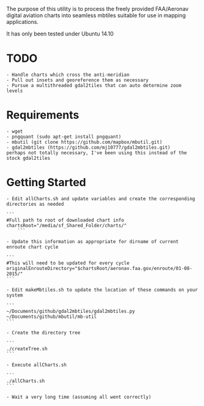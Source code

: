 The purpose of this utility is to process the freely provided FAA/Aeronav digital aviation charts 
into seamless mbtiles suitable for use in mapping applications.

It has only been tested under Ubuntu 14.10

# TODO
    - Handle charts which cross the anti-meridian
    - Pull out insets and georeference them as necessary
    - Pursue a multithreaded gdal2tiles that can auto determine zoom levels

# Requirements
    - wget
    - pngquant (sudo apt-get install pngquant)
    - mbutil (git clone https://github.com/mapbox/mbutil.git)
    - gdal2mbtiles (https://github.com/mj10777/gdal2mbtiles.git)
	perhaps not totally necessary, I've been using this instead of the stock gdal2tiles

# Getting Started
    - Edit allCharts.sh and update variables and create the corresponding directories as needed
	
	```
	#Full path to root of downloaded chart info
	chartsRoot="/media/sf_Shared_Folder/charts/"
        ```
        
    - Update this information as appropriate for dirname of current enroute chart cycle
	
	```
	#This will need to be updated for every cycle
	originalEnrouteDirectory="$chartsRoot/aeronav.faa.gov/enroute/01-08-2015/"
	```
      
    - Edit makeMbtiles.sh to update the location of these commands on your system
	
	```
	~/Documents/github/gdal2mbtiles/gdal2mbtiles.py 
	~/Documents/github/mbutil/mb-util
	```
	
    - Create the directory tree
	
	```
	./createTree.sh
	```
	
    - Execute allCharts.sh
	
	```
	./allCharts.sh
	```
      
    - Wait a very long time (assuming all went correctly)

